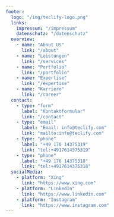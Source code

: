 ```yaml
---
footer:
  logo: "/img/teclify-logo.png"
  links:
    impressum: "/impressum"
    datenschutz: "/datenschutz"
  overview:
    - name: "About Us"
      link: "/about"
    - name: "Leistungen"
      link: "/services"
    - name: "Portfolio"
      link: "/portfolio"
    - name: "Expertise"
      link: "/expertise"
    - name: "Karriere"
      link: "/career"
  contact:
    - type: "form"
      label: "Kontaktformular"
      link: "/contact"
    - type: "email"
      label: "Email: info@teclify.com"
      link: "mailto:info@teclify.com"
    - type: "phone"
      label: "+49 176 14375319"
      link: "tel:+4917614375319"
    - type: "phone"
      label: "+49 176 14375318"
      link: "tel:+4917614375318"
  socialMedia:
    - platform: "Xing"
      link: "https://www.xing.com"
    - platform: "LinkedIn"
      link: "https://www.linkedin.com"
    - platform: "Instagram"
      link: "https://www.instagram.com"
---
```

